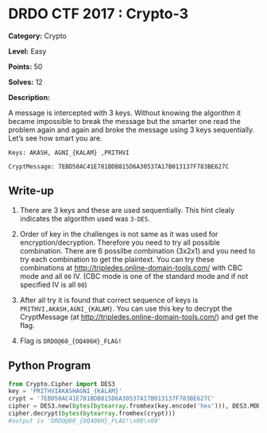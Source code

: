 # DRDO CTF 2017 : Crypto-3

**Category:** Crypto

**Level:** Easy

**Points:** 50

**Solves:** 12

**Description:**

A message is intercepted with 3 keys. Without knowing the algorithm it became impossible to break the message but the smarter one read the problem again and again and broke the message using 3 keys sequentially. Let’s see how smart you are.

`Keys: AKASH, AGNI_{KALAM} ,PRITHVI`

`CryptMessage: 7EBD50AC41E781BDB815D6A30537A17B013137F783BE627C`

## Write-up

1. There are 3 keys and these are used sequentially. This hint clealy indicates the algorithm used was `3-DES`. 

2. Order of key in the challenges is not same as it was used for encryption/decryption. Therefore you need to try all possible combination. There are 6 possilbe combination (3x2x1) and you need to try each combination to get the plaintext. You can try these combinations at http://tripledes.online-domain-tools.com/ with CBC mode and all `00` IV. (CBC mode is one of the standard mode and if not specified IV is all `00`)

3. After all try it is found that correct sequence of keys is `PRITHVI,AKASH,AGNI_{KALAM}`. You can use this key to decrypt the CryptMessage (at http://tripledes.online-domain-tools.com/) and get the flag.

4. Flag is `DRDO@60_{OQ406H}_FLAG!`


## Python Program

```Python
from Crypto.Cipher import DES3
key = 'PRITHVIAKASHAGNI_{KALAM}'
crypt = '7EBD50AC41E781BDB815D6A30537A17B013137F783BE627C'
cipher = DES3.new(bytes(bytearray.fromhex(key.encode('hex'))), DES3.MODE_CBC, 8 * '\x00')
cipher.decrypt(bytes(bytearray.fromhex(crypt)))
#output is 'DRDO@60_{OQ406H}_FLAG!\x00\x00'
```
